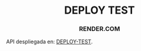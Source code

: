 <h1 align="center"> DEPLOY TEST </h1>
<h3 align="center"> RENDER.COM </h3>

API despliegada en: [DEPLOY-TEST](https://deploy-test-4f45.onrender.com 'API REST test').
